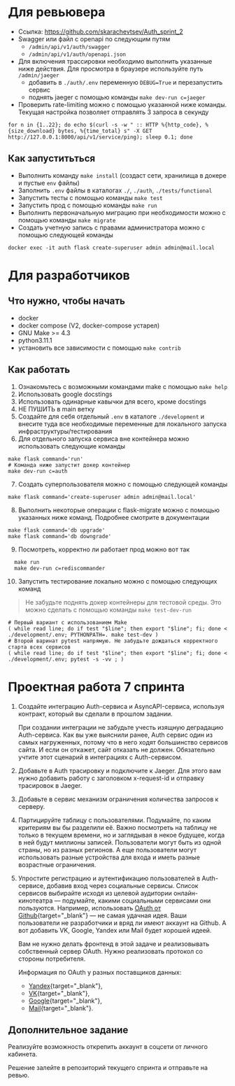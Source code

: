 # Для ревьювера
 - Ссылка: https://github.com/skarachevtsev/Auth_sprint_2
 - Swagger или файл с openapi по следующим путям 
   - `/admin/api/v1/auth/swagger`
   - `/admin/api/v1/auth/openapi.json`
 - Для включения трассировки необходимо выполнить указанные ниже действия. Для просмотра в браузере используйте путь `/admin/jaeger`
   - добавить в `./auth/.env` переменную `DEBUG=True` и перезапустить сервис
   - поднять jaeger с помощью команды `make dev-run c=jaeger`
 - Проверить rate-limiting можно с помощью указанной ниже команды. Текущая настройка позволяет отправлять 3 запроса в секунду
```
for n in {1..22}; do echo $(curl -s -w " :: HTTP %{http_code}, %{size_download} bytes, %{time_total} s" -X GET http://127.0.0.1:8000/api/v1/service/ping); sleep 0.1; done
```

 ## Как запуститьться
 - Выполнить команду `make install` (создаст сети, хранилища в докере и пустые `env` файлы)
 - Заполнить `.env` файлы в каталогах `./`, `./auth`, `./tests/functional`
 - Запустить тесты с помощью команды `make test`
 - Запустить прод с помощью команды `make run`
 - Выполнить первоначальную миграцию при необходимости можно с помощью команды `make migrate`
 - Cоздать учетную запись с правами администратора можно с помощью следующей команды
 ```
 docker exec -it auth flask create-superuser admin admin@mail.local
 ```

# Для разработчиков
## Что нужно, чтобы начать
 - docker
 - docker compose (V2, docker-compose устарел)
 - GNU Make >= 4.3
 - python3.11.1
 - установить все зависимости с помощью `make contrib`

## Как работать
1. Ознакомьтесь с возможными командами make c помощью `make help`
2. Использовать google docstings
3. Использовать одинарные кавычки для всего, кроме docstings
4. НЕ ПУШИТЬ в main ветку
5. Создайте для себя отдельный `.env` в каталоге `./development` и внесите туда все необходимые переменные для локального запуска инфраструктуры/тестирования
6. Для отдельного запуска сервиса вне контейнера можно использовать следующие команды
```
make flask command='run'
# Команда ниже запустит докер контейнер
make dev-run c=auth
```
7. Создать суперпользователя можно с помощью следующей команды
```
make flask command='create-superuser admin admin@mail.local'
```
8. Выполнить некоторые операции с flask-migrate можно с помощью указанных ниже команд. Подробнее смотрите в документации
```
make flask command='db upgrade'
make flask command='db downgrade'
```
9. Посмотреть, корректно ли работает прод можно вот так
```
  make run
  make dev-run c=rediscommander
```
10. Запустить тестирование локально можно с помощью следующих команд
   > Не забудьте поднять докер контейнеры для тестовой среды. Это можно сделать с помощью команды `make test-dev-run`
```
# Первый вариант с использованием Make
( while read line; do if test "$line"; then export "$line"; fi; done < ./development/.env; PYTHONPATH=. make test-dev )
# Второй варинат pytest напрямую. Не забудьте дождаться корректного старта всех сервисов
( while read line; do if test "$line"; then export "$line"; fi; done < ./development/.env; pytest -s -vv ; )
```

# Проектная работа 7 спринта

1. Создайте интеграцию Auth-сервиса и AsyncAPI-сервиса, используя контракт, который вы сделали в прошлом задании.
  
    При создании интеграции не забудьте учесть изящную деградацию Auth-сервиса. Как вы уже выяснили ранее, Auth сервис один из самых нагруженных, потому что в него ходят большинство сервисов сайта. И если он откажет, сайт отказать не должен. Обязательно учтите этот сценарий в интеграциях с Auth-сервисом.
2. Добавьте в Auth трасировку и подключите к Jaeger. Для этого вам нужно добавить работу с заголовком x-request-id и отправку трасировок в Jaeger.
3. Добавьте в сервис механизм ограничения количества запросов к серверу.
4. Партицируйте таблицу с пользователями. Подумайте, по каким критериям вы бы разделили её. Важно посмотреть на таблицу не только в текущем времени, но и заглядывая в некое будущее, когда в ней будут миллионы записей. Пользователи могут быть из одной страны, но из разных регионов. А еще пользователи могут использовать разные устройства для входа и иметь разные возрастные ограничения.
5. Упростите регистрацию и аутентификацию пользователей в Auth-сервисе, добавив вход через социальные сервисы. Список сервисов выбирайте исходя из целевой аудитории онлайн-кинотеатра — подумайте, какими социальными сервисами они пользуются. Например, использовать [OAuth от Github](https://docs.github.com/en/free-pro-team@latest/developers/apps/authorizing-oauth-apps){target="_blank"} — не самая удачная идея. Ваши пользователи не разработчики и вряд ли имеют аккаунт на Github. А вот добавить VK, Google, Yandex или Mail будет хорошей идеей.

    Вам не нужно делать фронтенд в этой задаче и реализовывать собственный сервер OAuth. Нужно реализовать протокол со стороны потребителя.
    
    Информация по OAuth у разных поставщиков данных: 
    
    - [Yandex](https://yandex.ru/dev/oauth/?turbo=true){target="_blank"},
    - [VK](https://vk.com/dev/access_token){target="_blank"},
    - [Google](https://developers.google.com/identity/protocols/oauth2){target="_blank"},
    - [Mail](https://api.mail.ru/docs/guides/oauth/){target="_blank"}.
    
## Дополнительное задание
    
Реализуйте возможность открепить аккаунт в соцсети от личного кабинета. 
    
Решение залейте в репозиторий текущего спринта и отправьте на ревью.
